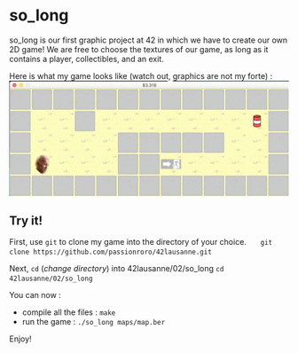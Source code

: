 # so_long
so_long is our first graphic project at 42 in which we have to create our own 2D game! We are free to choose the textures of our game, as long as it contains a player, collectibles, and an exit.

Here is what my game looks like (watch out, graphics are not my forte) :
![so_long_gif](https://github.com/passionroro/42cursus-so_long/blob/master/includes/gif_so_long.gif)

## Try it!
First, use `git` to clone my game into the directory of your choice. 
`	git clone https://github.com/passionroro/42lausanne.git`

Next, `cd` (_change directory_) into 42lausanne/02/so_long
    `cd 42lausanne/02/so_long`
  
You can now : 
 - compile all the files :
 `make`
 - run the game :
 `./so_long maps/map.ber`

Enjoy!

